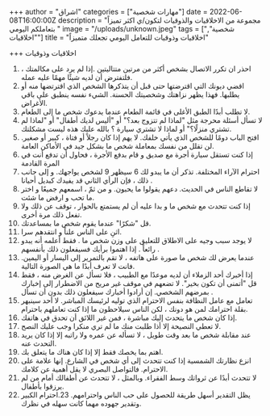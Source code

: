 +++
author = "اشراق"
categories = ["مهارات شخصية"]
date = 2022-06-08T16:00:00Z
description = "مجموعة من الاخلاقيات والذوقيات لتكون/ي اكثر تميزاً بتعاملكم اليومي "
image = "/uploads/unknown.jpeg"
tags = ["شخصية", "اخلاقيات"]
title = "اخلاقيات وذوقيات للتعامل اليومي تجعلك متميزاً"

+++
اخلاقيات وذوقيات

 1. احذر ان تكرر الاتصال بشخص أكثر من مرتين متتاليتين .إذا لم يرد على مكالمتك ، فلتفترض أن لديه شيئًا مهمًا عليه عمله.
 2. اقضي ديونك التي اقترضتها حتى قبل أن يتذكرها الشخص الذي اقترتضها منه أو يطلبها. فهذا يظهر نزاهتك وشخصيتك الحسنة. الشيء نفسه ينطبق على باقي الأغراض.
 3. لا تطلب أبدًا الطبق الأغلى في قائمة الطعام عندما يدعوك شخص ما إلى الطعام.
 4. لا تسأل أسئلة محرجة مثل "لماذا لم تتزوج بعد؟" أو "أليس لديك أطفال" أو "لماذا لم تشتري منزلًا؟" أو لماذا لا تشتري سيارة ؟ بالله عليك هذه ليست مشكلتك.
 5. افتح الباب دومًا للشخص الذي يأتي خلفك. لا يهم إذا كان رجلاً أو فتاة ، كبير أو صغير. لن تقلل من نفسك بمعاملة شخص ما بشكل جيد في الأماكن العامة.
 6. إذا كنت تستقل سيارة أجرة مع صديق و قام بدفع الأجرة ، فحاول أن تدفع أنت في المرة القادمة
 7. احترام الآراء المختلفة. تذكر أن ما يبدو لك 6 سيظهر 9 لشخص يواجهك. و إلى جانب ذلك ، فإن الرأي الثاني قد يفيدك كبديل أحيانا .
 8. لا تقاطع الناس في الحديث. دعهم يقولوا ما يحبون. و من ثمّ ، اسمعهم جميعًا و اختر ما تحب و ارفض ما شئت.
 9. إذا كنت تتحدث مع شخص ما و بدا عليه أن لم يستمتع بالحوار ، توقف عن ذلك ولا تفعل ذلك مرة أخرى.
10. قل "شكرًا" عندما يقوم شخص ما بمساعدتك.
11. اثنِ على الناس علناً و انتقدهم سرا.
12. لا يوجد سبب وجيه على الاطلاق للتعليق على وزن شخص ما . فقط أعلمه أنه يبدو رائعاً . إذا اهتموا برأيك فسيفعلون ذلك بأنفسهم .
13. عندما يعرض لك شخص ما صورة على هاتفه ، لا تقم بالتمرير إلى اليسار أو اليمين. فانت لا تعرف أبدًا ما هي الصورة التالية.
14. إذا أخبرك أحد الزملاء أن لديه موعدًا مع الطبيب ، فلا تسأل عن الغرض منه ، فقط قل "أتمنى أن تكون بخير". لا تضعهم في موقف غير مريح من الاضطرار إلى إخبارك بمرضهم الشخصي. إن أرادوا أخبارك سيفعلون ذلك بدون أن تسأل .
15. تعامل مع عامل النظافة بنفس الاحترام الذي توليه لرئيسك المباشر. لا أحد سينبهر بقلة احترامك لمن هو دونك ، لكن الناس سيلاحظون ما إذا كنت تعاملهم باحترام.
16. إذا كان شخص ما يتحدث إليك مباشرة ، فمن غير اللائق أن تحدق في هاتفك.
17. لا تعطي النصيحة إلا أذا طلبت منك ما لم تري منكرا وجب عليك النصح.
18. عند مقابلة شخص ما بعد وقت طويل ، لا تسأله عن عمره ولا راتبه إلا إذا كان يريد التحدث عنه.
19. اهتم بما يخصك فقط إلا إذا كان هناك ما يتعلق بك.
20. انزع نظارتك الشمسية إذا كنت تتحدث إلى أي شخص في الشارع. إنها علامة على الاحترام. فالتواصل البصري لا يقل أهمية عن كلامك.
21. لا تتحدث أبدًا عن ثرواتك وسط الفقراء. وبالمثل ، لا تتحدث عن أطفالك أمام من لم يرزقوا بأطفال.
22. يظل التقدير أسهل طريقة للحصول على حب الناس واحترامهم. 23.احترام الكبير وتقدير جهوده مهما كانت سهله في نظرك.